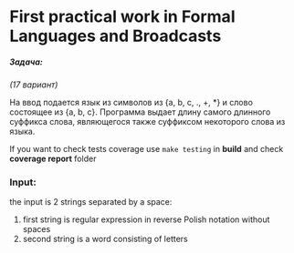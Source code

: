 # First practical work in Formal Languages and Broadcasts

##### Задача:

*(17 вариант)*

На ввод подается язык из символов из {a, b, c, ., +, *} и слово состоящее из {a, b, c}. Программа выдает длину самого длинного суффикса слова, являющегося также суффиксом некоторого слова из языка.

If you want to check tests coverage use ```make testing``` in **build** and check **coverage report** folder

### Input:
the input is 2 strings separated by a space:
1. first string is regular expression in reverse Polish notation without spaces
2. second string is a word consisting of letters
